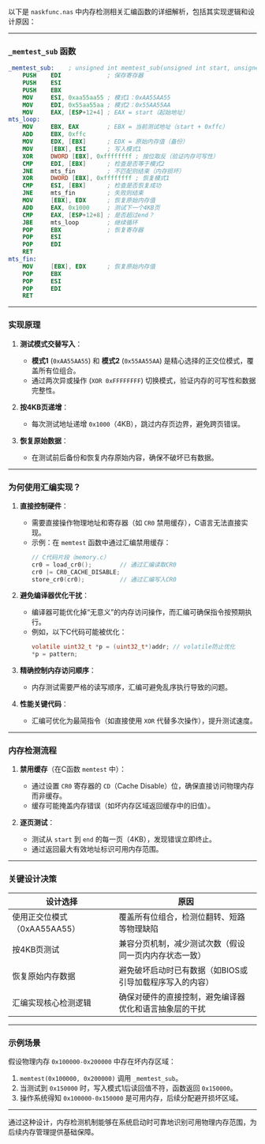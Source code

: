 以下是 `naskfunc.nas` 中内存检测相关汇编函数的详细解析，包括其实现逻辑和设计原因：

---

### **`_memtest_sub` 函数**
```nasm
_memtest_sub:    ; unsigned int memtest_sub(unsigned int start, unsigned int end)
    PUSH    EDI             ; 保存寄存器
    PUSH    ESI
    PUSH    EBX
    MOV     ESI, 0xaa55aa55 ; 模式1：0xAA55AA55
    MOV     EDI, 0x55aa55aa ; 模式2：0x55AA55AA
    MOV     EAX, [ESP+12+4] ; EAX = start（起始地址）
mts_loop:
    MOV     EBX, EAX        ; EBX = 当前测试地址（start + 0xffc）
    ADD     EBX, 0xffc
    MOV     EDX, [EBX]      ; EDX = 原始内存值（备份）
    MOV     [EBX], ESI      ; 写入模式1
    XOR     DWORD [EBX], 0xffffffff ; 按位取反（验证内存可写性）
    CMP     EDI, [EBX]      ; 检查是否等于模式2
    JNE     mts_fin         ; 不匹配则结束（内存损坏）
    XOR     DWORD [EBX], 0xffffffff ; 恢复模式1
    CMP     ESI, [EBX]      ; 检查是否恢复成功
    JNE     mts_fin         ; 失败则结束
    MOV     [EBX], EDX      ; 恢复原始内存值
    ADD     EAX, 0x1000     ; 测试下一个4KB页
    CMP     EAX, [ESP+12+8] ; 是否超过end？
    JBE     mts_loop        ; 继续循环
    POP     EBX             ; 恢复寄存器
    POP     ESI
    POP     EDI
    RET
mts_fin:
    MOV     [EBX], EDX      ; 恢复原始内存值
    POP     EBX
    POP     ESI
    POP     EDI
    RET
```

---

### **实现原理**
1. **测试模式交替写入**：
   - **模式1** (`0xAA55AA55`) 和 **模式2** (`0x55AA55AA`) 是精心选择的正交位模式，覆盖所有位组合。
   - 通过两次异或操作 (`XOR 0xFFFFFFFF`) 切换模式，验证内存的可写性和数据完整性。

2. **按4KB页递增**：
   - 每次测试地址递增 `0x1000`（4KB），跳过内存页边界，避免跨页错误。

3. **恢复原始数据**：
   - 在测试前后备份和恢复内存原始内容，确保不破坏已有数据。

---

### **为何使用汇编实现？**
1. **直接控制硬件**：
   - 需要直接操作物理地址和寄存器（如 `CR0` 禁用缓存），C语言无法直接实现。
   - 示例：在 `memtest` 函数中通过汇编禁用缓存：
     ```c
     // C代码片段（memory.c）
     cr0 = load_cr0();        // 通过汇编读取CR0
     cr0 |= CR0_CACHE_DISABLE;
     store_cr0(cr0);          // 通过汇编写入CR0
     ```

2. **避免编译器优化干扰**：
   - 编译器可能优化掉“无意义”的内存访问操作，而汇编可确保指令按预期执行。
   - 例如，以下C代码可能被优化：
     ```c
     volatile uint32_t *p = (uint32_t*)addr; // volatile防止优化
     *p = pattern;
     ```

3. **精确控制内存访问顺序**：
   - 内存测试需要严格的读写顺序，汇编可避免乱序执行导致的问题。

4. **性能关键代码**：
   - 汇编可优化为最简指令（如直接使用 `XOR` 代替多次操作），提升测试速度。

---

### **内存检测流程**
1. **禁用缓存**（在C函数 `memtest` 中）：
   - 通过设置 `CR0` 寄存器的 `CD`（Cache Disable）位，确保直接访问物理内存而非缓存。
   - 缓存可能掩盖内存错误（如坏内存区域返回缓存中的旧值）。

2. **逐页测试**：
   - 测试从 `start` 到 `end` 的每一页（4KB），发现错误立即终止。
   - 通过返回最大有效地址标识可用内存范围。

---

### **关键设计决策**
| 设计选择                     | 原因                                                     |
| ---------------------------- | -------------------------------------------------------- |
| 使用正交位模式（0xAA55AA55） | 覆盖所有位组合，检测位翻转、短路等物理缺陷               |
| 按4KB页测试                  | 兼容分页机制，减少测试次数（假设同一页内内存状态一致）   |
| 恢复原始内存数据             | 避免破坏启动时已有数据（如BIOS或引导加载程序写入的内容） |
| 汇编实现核心检测逻辑         | 确保对硬件的直接控制，避免编译器优化和语言抽象层的干扰   |

---

### **示例场景**
假设物理内存 `0x100000-0x200000` 中存在坏内存区域：
1. `memtest(0x100000, 0x200000)` 调用 `_memtest_sub`。
2. 当测试到 `0x150000` 时，写入模式1后读回值不符，函数返回 `0x150000`。
3. 操作系统得知 `0x100000-0x150000` 是可用内存，后续分配避开损坏区域。

---

通过这种设计，内存检测机制能够在系统启动时可靠地识别可用物理内存范围，为后续内存管理提供基础保障。